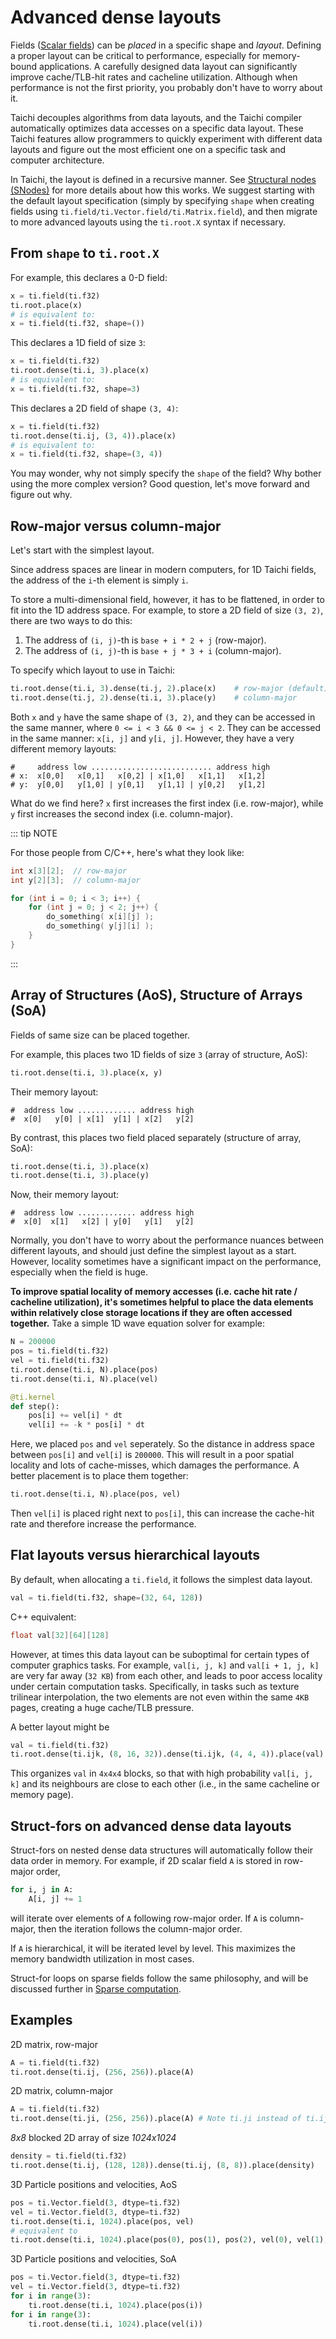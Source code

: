 # Advanced dense layouts

Fields ([Scalar fields](../api/scalar_field.md)) can be _placed_
in a specific shape and _layout_. Defining a proper layout can be
critical to performance, especially for memory-bound applications. A
carefully designed data layout can significantly improve cache/TLB-hit
rates and cacheline utilization. Although when performance is not the
first priority, you probably don\'t have to worry about it.

Taichi decouples algorithms from data layouts, and the Taichi compiler
automatically optimizes data accesses on a specific data layout. These
Taichi features allow programmers to quickly experiment with different
data layouts and figure out the most efficient one on a specific task
and computer architecture.

In Taichi, the layout is defined in a recursive manner. See
[Structural nodes (SNodes)](../api/snode.md) for more details about how this
works. We suggest starting with the default layout specification (simply
by specifying `shape` when creating fields using
`ti.field/ti.Vector.field/ti.Matrix.field`), and then migrate to more
advanced layouts using the `ti.root.X` syntax if necessary.

## From `shape` to `ti.root.X`

For example, this declares a 0-D field:

```python {1-2}
x = ti.field(ti.f32)
ti.root.place(x)
# is equivalent to:
x = ti.field(ti.f32, shape=())
```

This declares a 1D field of size `3`:

```python {1-2}
x = ti.field(ti.f32)
ti.root.dense(ti.i, 3).place(x)
# is equivalent to:
x = ti.field(ti.f32, shape=3)
```

This declares a 2D field of shape `(3, 4)`:

```python {1-2}
x = ti.field(ti.f32)
ti.root.dense(ti.ij, (3, 4)).place(x)
# is equivalent to:
x = ti.field(ti.f32, shape=(3, 4))
```

You may wonder, why not simply specify the `shape` of the field? Why
bother using the more complex version? Good question, let's move forward and figure out why.

## Row-major versus column-major

Let\'s start with the simplest layout.

Since address spaces are linear in modern computers, for 1D Taichi
fields, the address of the `i`-th element is simply `i`.

To store a multi-dimensional field, however, it has to be flattened, in
order to fit into the 1D address space. For example, to store a 2D field
of size `(3, 2)`, there are two ways to do this:

1.  The address of `(i, j)`-th is `base + i * 2 + j` (row-major).
2.  The address of `(i, j)`-th is `base + j * 3 + i` (column-major).

To specify which layout to use in Taichi:

```python
ti.root.dense(ti.i, 3).dense(ti.j, 2).place(x)    # row-major (default)
ti.root.dense(ti.j, 2).dense(ti.i, 3).place(y)    # column-major
```

Both `x` and `y` have the same shape of `(3, 2)`, and they can be
accessed in the same manner, where `0 <= i < 3 && 0 <= j < 2`. They can
be accessed in the same manner: `x[i, j]` and `y[i, j]`. However, they
have a very different memory layouts:

```
#     address low ........................... address high
# x:  x[0,0]   x[0,1]   x[0,2] | x[1,0]   x[1,1]   x[1,2]
# y:  y[0,0]   y[1,0] | y[0,1]   y[1,1] | y[0,2]   y[1,2]
```

What do we find here? `x` first increases the first index (i.e. row-major), while `y`
first increases the second index (i.e. column-major).

::: tip NOTE

For those people from C/C++, here\'s what they look like:

```c
int x[3][2];  // row-major
int y[2][3];  // column-major

for (int i = 0; i < 3; i++) {
    for (int j = 0; j < 2; j++) {
        do_something( x[i][j] );
        do_something( y[j][i] );
    }
}
```

:::

## Array of Structures (AoS), Structure of Arrays (SoA)

Fields of same size can be placed together.

For example, this places two 1D fields of size `3` (array of structure, AoS):

```python
ti.root.dense(ti.i, 3).place(x, y)
```

Their memory layout:

```
#  address low ............. address high
#  x[0]   y[0] | x[1]  y[1] | x[2]   y[2]
```

By contrast, this places two field placed separately (structure of array, SoA):

```python
ti.root.dense(ti.i, 3).place(x)
ti.root.dense(ti.i, 3).place(y)
```

Now, their memory layout:

```
#  address low ............. address high
#  x[0]  x[1]   x[2] | y[0]   y[1]   y[2]
```

Normally, you don\'t have to worry about the performance nuances between
different layouts, and should just define the simplest layout as a
start. However, locality sometimes have a significant impact on the
performance, especially when the field is huge.

**To improve spatial locality of memory accesses (i.e. cache hit rate /
cacheline utilization), it\'s sometimes helpful to place the data
elements within relatively close storage locations if they are often
accessed together.** Take a simple 1D wave equation solver for example:

```python
N = 200000
pos = ti.field(ti.f32)
vel = ti.field(ti.f32)
ti.root.dense(ti.i, N).place(pos)
ti.root.dense(ti.i, N).place(vel)

@ti.kernel
def step():
    pos[i] += vel[i] * dt
    vel[i] += -k * pos[i] * dt
```

Here, we placed `pos` and `vel` seperately. So the distance in address
space between `pos[i]` and `vel[i]` is `200000`. This will result in a
poor spatial locality and lots of cache-misses, which damages the
performance. A better placement is to place them together:

```python
ti.root.dense(ti.i, N).place(pos, vel)
```

Then `vel[i]` is placed right next to `pos[i]`, this can increase the
cache-hit rate and therefore increase the performance.

## Flat layouts versus hierarchical layouts

By default, when allocating a `ti.field`, it follows the simplest data
layout.

```python
val = ti.field(ti.f32, shape=(32, 64, 128))
```

C++ equivalent:

```cpp
float val[32][64][128]
```

However, at times this data layout can be suboptimal for certain types
of computer graphics tasks. For example, `val[i, j, k]` and
`val[i + 1, j, k]` are very far away (`32 KB`) from each other, and
leads to poor access locality under certain computation tasks.
Specifically, in tasks such as texture trilinear interpolation, the two
elements are not even within the same `4KB` pages, creating a huge
cache/TLB pressure.

A better layout might be

```python
val = ti.field(ti.f32)
ti.root.dense(ti.ijk, (8, 16, 32)).dense(ti.ijk, (4, 4, 4)).place(val)
```

This organizes `val` in `4x4x4` blocks, so that with high probability
`val[i, j, k]` and its neighbours are close to each other (i.e., in the
same cacheline or memory page).

## Struct-fors on advanced dense data layouts

Struct-fors on nested dense data structures will automatically follow
their data order in memory. For example, if 2D scalar field `A` is
stored in row-major order,

```python
for i, j in A:
    A[i, j] += 1
```

will iterate over elements of `A` following row-major order. If `A` is
column-major, then the iteration follows the column-major order.

If `A` is hierarchical, it will be iterated level by level. This
maximizes the memory bandwidth utilization in most cases.

Struct-for loops on sparse fields follow the same philosophy, and will
be discussed further in [Sparse computation](./sparse.md).

## Examples

2D matrix, row-major

```python
A = ti.field(ti.f32)
ti.root.dense(ti.ij, (256, 256)).place(A)
```

2D matrix, column-major

```python
A = ti.field(ti.f32)
ti.root.dense(ti.ji, (256, 256)).place(A) # Note ti.ji instead of ti.ij
```

_8x8_ blocked 2D array of size _1024x1024_

```python
density = ti.field(ti.f32)
ti.root.dense(ti.ij, (128, 128)).dense(ti.ij, (8, 8)).place(density)
```

3D Particle positions and velocities, AoS

```python
pos = ti.Vector.field(3, dtype=ti.f32)
vel = ti.Vector.field(3, dtype=ti.f32)
ti.root.dense(ti.i, 1024).place(pos, vel)
# equivalent to
ti.root.dense(ti.i, 1024).place(pos(0), pos(1), pos(2), vel(0), vel(1), vel(2))
```

3D Particle positions and velocities, SoA

```python
pos = ti.Vector.field(3, dtype=ti.f32)
vel = ti.Vector.field(3, dtype=ti.f32)
for i in range(3):
    ti.root.dense(ti.i, 1024).place(pos(i))
for i in range(3):
    ti.root.dense(ti.i, 1024).place(vel(i))
```
